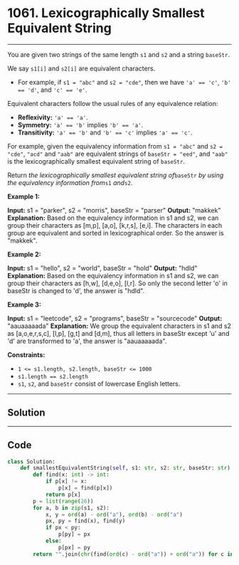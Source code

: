 # 1061. Lexicographically Smallest Equivalent String

---

You are given two strings of the same length `s1` and `s2` and a string `baseStr`.

We say `s1[i]` and `s2[i]` are equivalent characters.

  * For example, if `s1 = "abc"` and `s2 = "cde"`, then we have `'a' == 'c'`, `'b' == 'd'`, and `'c' == 'e'`.



Equivalent characters follow the usual rules of any equivalence relation:

  * **Reflexivity:** `'a' == 'a'`.
  * **Symmetry:** `'a' == 'b'` implies `'b' == 'a'`.
  * **Transitivity:** `'a' == 'b'` and `'b' == 'c'` implies `'a' == 'c'`.



For example, given the equivalency information from `s1 = "abc"` and `s2 = "cde"`, `"acd"` and `"aab"` are equivalent strings of `baseStr = "eed"`, and `"aab"` is the lexicographically smallest equivalent string of `baseStr`.

Return _the lexicographically smallest equivalent string of_`baseStr` _by using the equivalency information from_`s1` _and_`s2`.

 

**Example 1:**


**Input:** s1 = "parker", s2 = "morris", baseStr = "parser"
**Output:** "makkek"
**Explanation:** Based on the equivalency information in s1 and s2, we can group their characters as [m,p], [a,o], [k,r,s], [e,i].
The characters in each group are equivalent and sorted in lexicographical order.
So the answer is "makkek".


**Example 2:**


**Input:** s1 = "hello", s2 = "world", baseStr = "hold"
**Output:** "hdld"
**Explanation:** Based on the equivalency information in s1 and s2, we can group their characters as [h,w], [d,e,o], [l,r].
So only the second letter 'o' in baseStr is changed to 'd', the answer is "hdld".


**Example 3:**


**Input:** s1 = "leetcode", s2 = "programs", baseStr = "sourcecode"
**Output:** "aauaaaaada"
**Explanation:** We group the equivalent characters in s1 and s2 as [a,o,e,r,s,c], [l,p], [g,t] and [d,m], thus all letters in baseStr except 'u' and 'd' are transformed to 'a', the answer is "aauaaaaada".


 

**Constraints:**

  * `1 <= s1.length, s2.length, baseStr <= 1000`
  * `s1.length == s2.length`
  * `s1`, `s2`, and `baseStr` consist of lowercase English letters.

---

## Solution



---

## Code
```python
class Solution:
    def smallestEquivalentString(self, s1: str, s2: str, baseStr: str) -> str:
        def find(x: int) -> int:
            if p[x] != x:
                p[x] = find(p[x])
            return p[x]
        p = list(range(26))
        for a, b in zip(s1, s2):
            x, y = ord(a) - ord("a"), ord(b) - ord("a")
            px, py = find(x), find(y)
            if px < py:
                p[py] = px
            else:
                p[px] = py
        return "".join(chr(find(ord(c) - ord("a")) + ord("a")) for c in baseStr)
```